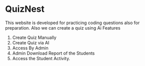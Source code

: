 # QuizNest
This website is developed for practicing coding questions also for preparation. Also we can create a quiz using Ai
Features 
1. Create Quiz Manually 
2. Create Quiz via AI
3. Access By Admin
4. Admin Download Report of the Students
5. Access the Student Activity.
